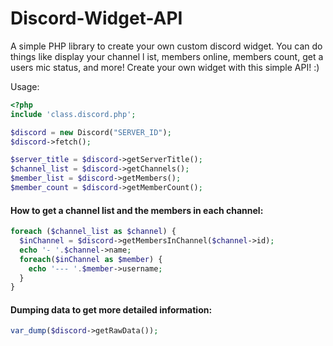 # Discord-Widget-API
A simple PHP library to create your own custom discord widget. You can do things like display your channel l ist, members online, members count, get a users mic status, and more! Create your own widget with this simple API! :)

Usage:

```PHP
<?php
include 'class.discord.php';

$discord = new Discord("SERVER_ID");
$discord->fetch();

$server_title = $discord->getServerTitle();
$channel_list = $discord->getChannels();
$member_list = $discord->getMembers();
$member_count = $discord->getMemberCount();
```


#### How to get a channel list and the members in each channel:

```PHP
foreach ($channel_list as $channel) {
  $inChannel = $discord->getMembersInChannel($channel->id);
  echo '- '.$channel->name;
  foreach($inChannel as $member) {
    echo '--- '.$member->username;  
  }
}
```
#### Dumping data to get more detailed information:

```PHP
var_dump($discord->getRawData());
```
